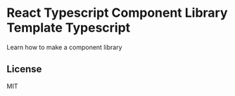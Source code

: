 # React Typescript Component Library Template Typescript

Learn how to make a component library

## License

MIT
